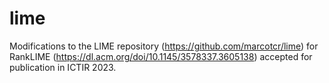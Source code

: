 # lime

Modifications to the LIME repository (https://github.com/marcotcr/lime) for RankLIME (https://dl.acm.org/doi/10.1145/3578337.3605138) accepted for publication in ICTIR 2023.